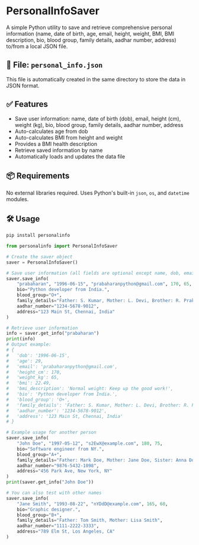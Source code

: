 # PersonalInfoSaver

A simple Python utility to save and retrieve comprehensive personal information (name, date of birth, age, email, height, weight, BMI, BMI description, bio, blood group, family details, aadhar number, address) to/from a local JSON file.

## 📁 File: `personal_info.json`
This file is automatically created in the same directory to store the data in JSON format.

## ✅ Features
- Save user information: name, date of birth (dob), email, height (cm), weight (kg), bio, blood group, family details, aadhar number, address
- Auto-calculates age from dob
- Auto-calculates BMI from height and weight
- Provides a BMI health description
- Retrieve saved information by name
- Automatically loads and updates the data file

## 📦 Requirements
No external libraries required. Uses Python's built-in `json`, `os`, and `datetime` modules.

## 🛠️ Usage

```bash
pip install personalinfo
```

```python
from personalinfo import PersonalInfoSaver

# Create the saver object
saver = PersonalInfoSaver()

# Save user information (all fields are optional except name, dob, email, height, weight)
saver.save_info(
    "prabaharan", "1996-06-15", "prabaharanpython@gmail.com", 170, 65,
    bio="Python developer from India.",
    blood_group="O+",
    family_details="Father: S. Kumar, Mother: L. Devi, Brother: R. Prakash",
    aadhar_number="1234-5678-9012",
    address="123 Main St, Chennai, India"
)

# Retrieve user information
info = saver.get_info("prabaharan")
print(info)
# Output example:
# {
#   'dob': '1996-06-15',
#   'age': 29,
#   'email': 'prabaharanpython@gmail.com',
#   'height_cm': 170,
#   'weight_kg': 65,
#   'bmi': 22.49,
#   'bmi_description': 'Normal weight: Keep up the good work!',
#   'bio': 'Python developer from India.',
#   'blood_group': 'O+',
#   'family_details': 'Father: S. Kumar, Mother: L. Devi, Brother: R. Prakash',
#   'aadhar_number': '1234-5678-9012',
#   'address': '123 Main St, Chennai, India'
# }

# Example usage for another person
saver.save_info(
    "John Doe", "1997-05-12", "s2EwX@example.com", 180, 75,
    bio="Software engineer from NY.",
    blood_group="A+",
    family_details="Father: Mark Doe, Mother: Jane Doe, Sister: Anna Doe",
    aadhar_number="9876-5432-1098",
    address="456 Park Ave, New York, NY"
)
print(saver.get_info("John Doe"))

# You can also test with other names
saver.save_info(
    "Jane Smith", "1993-08-22", "nYDdD@example.com", 165, 60,
    bio="Graphic designer.",
    blood_group="B+",
    family_details="Father: Tom Smith, Mother: Lisa Smith",
    aadhar_number="1111-2222-3333",
    address="789 Elm St, Los Angeles, CA"
)
```
